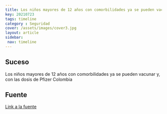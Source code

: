 ```yaml
---
title: Los niños mayores de 12 años con comorbilidades ya se pueden vacunar...
key: 20210723
tags: timeline
category : Seguridad
cover: /assets/images/cover3.jpg
layout: article
sidebar:
 nav: timeline
---
```


## Suceso
Los niños mayores de 12 años con comorbilidades ya se pueden vacunar y, con las dosis de Pfizer Colombia
## Fuente
[Link a la fuente](https://twitter.com/MinSaludCol/status/1418557546198097922?t=viwOO5D8IxHIW3qDwLKxUg&s=08)